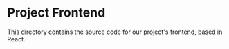 # Project Frontend

This directory contains the source code for our project's frontend, based in React.
